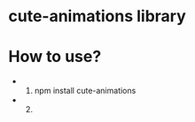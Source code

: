 # cute-animations library

# How to use?
* 1) npm install cute-animations
* 2) <script src="animate" />
* 3) <div data-animate="the cutest animation" data-animate-duration="time in ms">